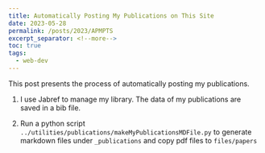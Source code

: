 ```yaml
---
title: Automatically Posting My Publications on This Site
date: 2023-05-28
permalink: /posts/2023/APMPTS
excerpt_separator: <!--more-->
toc: true
tags:
  - web-dev
---
```

This post presents the process of automatically posting my publications. <!--more-->

1. I use Jabref to manage my library. The data of my publications are saved in a bib file.

2. Run a python script `../utilities/publications/makeMyPublicationsMDFile.py` to generate markdown files under `_publications` and copy pdf files to `files/papers`
